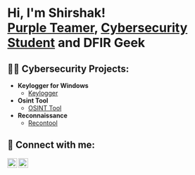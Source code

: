 <h1>Hi, I'm Shirshak! <br/><a href="https://github.com/Shirshakhtml">Purple Teamer</a>, <a href="https://www.linkedin.com/in/shirshak-roy-644a971b8/">Cybersecurity Student</a> and DFIR Geek</a></h1>

<h2>👨‍💻 Cybersecurity Projects:</h2>

- <b>Keylogger for Windows</b>
  - [Keylogger](https://github.com/Shirshakhtml/Keylogger)
- <b>Osint Tool</b>
  - [OSINT Tool](https://github.com/Shirshakhtml/Osint-tool)
- <b>Reconnaissance</b>
  - [Recontool](https://github.com/Shirshakhtml/Recontool)

<h2> 🤳 Connect with me:</h2>

[<img align="left" alt="JoshMadakor | Twitter" width="22px" src="https://cdn.jsdelivr.net/npm/simple-icons@v3/icons/twitter.svg" />][twitter]
[<img align="left" alt="JoshMadakor | LinkedIn" width="22px" src="https://cdn.jsdelivr.net/npm/simple-icons@v3/icons/linkedin.svg" />][linkedin]


[twitter]: https://twitter.com/Shirsha98901922
[linkedin]: https://www.linkedin.com/in/shirshak-roy-644a971b8/


<!-- <br><br>Here are some ideas to get you started:

- 🔭 I’m currently working on ...
- 🌱 I’m currently learning ...
- 👯 I’m looking to collaborate on ...
- 🤔 I’m looking for help with ...
- 💬 Ask me about ...
- 📫 How to reach me: ...
- 😄 Pronouns: ...
- ⚡ Fun fact: ...
-->

